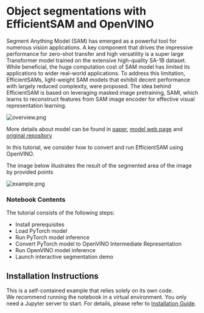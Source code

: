 # Object segmentations with EfficientSAM and OpenVINO

Segment Anything Model (SAM) has emerged as a powerful tool for numerous vision applications. A key component that drives the impressive performance for zero-shot transfer and high versatility is a super large Transformer model trained on the extensive high-quality SA-1B dataset. While beneficial, the huge computation cost of SAM model has limited its applications to wider real-world applications. To address this limitation, EfficientSAMs, light-weight SAM models that exhibit decent performance with largely reduced complexity, were proposed. The idea behind EfficientSAM is based on leveraging masked image pretraining, SAMI, which learns to reconstruct features from SAM image encoder for effective visual representation learning.

![overview.png](https://yformer.github.io/efficient-sam/EfficientSAM_files/overview.png)

More details about model can be found in [paper](https://arxiv.org/pdf/2312.00863.pdf), [model web page](https://yformer.github.io/efficient-sam/) and [original repository](https://github.com/yformer/EfficientSAM)

In this tutorial, we consider how to convert and run EfficientSAM using OpenVINO.

The image below illustrates the result of the segmented area of the image by provided points

![example.png](https://github.com/openvinotoolkit/openvino_notebooks/assets/29454499/15d0a23a-0550-43c6-9ca9-f689e772a79a)


### Notebook Contents

The tutorial consists of the following steps:

- Install prerequisites
- Load PyTorch model
- Run PyTorch model inference
- Convert PyTorch model to OpenVINO Intermediate Representation
- Run OpenVINO model inference
- Launch interactive segmentation demo

## Installation Instructions

This is a self-contained example that relies solely on its own code.</br>
We recommend  running the notebook in a virtual environment. You only need a Jupyter server to start.
For details, please refer to [Installation Guide](../../README.md).
